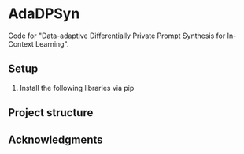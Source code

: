# AdaDPSyn
Code for "Data-adaptive Differentially Private Prompt Synthesis for In-Context Learning".
## Setup

1. Install the following libraries via pip

## Project structure



## Acknowledgments

